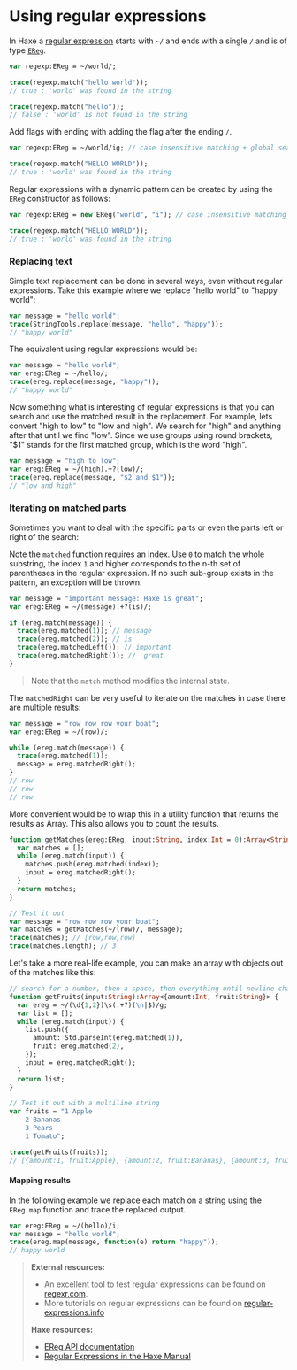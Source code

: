[tags]: / "ereg"

# Using regular expressions

In Haxe a [regular expression](https://en.wikipedia.org/wiki/Regular_expression) starts with `~/` and ends with a single `/` and is of type [`EReg`](http://api.haxe.org/EReg.html).

```haxe
var regexp:EReg = ~/world/;

trace(regexp.match("hello world"));
// true : 'world' was found in the string

trace(regexp.match("hello")); 
// false : 'world' is not found in the string
```

Add flags with ending with adding the flag after the ending `/`.

```haxe
var regexp:EReg = ~/world/ig; // case insensitive matching + global search

trace(regexp.match("HELLO WORLD"));
// true : 'world' was found in the string
```

Regular expressions with a dynamic pattern can be created by using the `EReg` constructor as follows:

```haxe
var regexp:EReg = new EReg("world", "i"); // case insensitive matching 

trace(regexp.match("HELLO WORLD"));
// true : 'world' was found in the string
```

### Replacing text

Simple text replacement can be done in several ways, even without regular expressions.
Take this example where we replace "hello world" to "happy world":

```haxe
var message = "hello world";
trace(StringTools.replace(message, "hello", "happy")); 
// "happy world"
```

The equivalent using regular expressions would be:

```haxe
var message = "hello world";
var ereg:EReg = ~/hello/;
trace(ereg.replace(message, "happy")); 
// "happy world"
```

Now something what is interesting of regular expressions is that you can search and use the matched result in the replacement.
For example, lets convert "high to low" to "low and high". We search for "high" and anything after that until we find "low". Since we use groups using round brackets, "$1" stands for the first matched group, which is the word "high".

```haxe
var message = "high to low";
var ereg:EReg = ~/(high).+?(low)/;
trace(ereg.replace(message, "$2 and $1")); 
// "low and high"
```

### Iterating on matched parts

Sometimes you want to deal with the specific parts or even the parts left or right of the search:

Note the `matched` function requires an index. Use `0` to match the whole substring, the index `1` and higher corresponds to the n-th set of parentheses in the regular expression. If no such sub-group exists in the pattern, an exception will be thrown.

```haxe
var message = "important message: Haxe is great";
var ereg:EReg = ~/(message).+?(is)/;

if (ereg.match(message)) { 
  trace(ereg.matched(1)); // message
  trace(ereg.matched(2)); // is
  trace(ereg.matchedLeft()); // important 
  trace(ereg.matchedRight()); //  great
}
```
> Note that the `match` method modifies the internal state.

The `matchedRight` can be very useful to iterate on the matches in case there are multiple results:

```haxe
var message = "row row row your boat";
var ereg:EReg = ~/(row)/;

while (ereg.match(message)) { 
  trace(ereg.matched(1)); 
  message = ereg.matchedRight();
}
// row
// row
// row
```

More convenient would be to wrap this in a utility function that returns the results as Array. This also allows you to count the results.
```haxe
function getMatches(ereg:EReg, input:String, index:Int = 0):Array<String> {
  var matches = [];
  while (ereg.match(input)) {
    matches.push(ereg.matched(index)); 
    input = ereg.matchedRight();
  }
  return matches;
}

// Test it out
var message = "row row row your boat";
var matches = getMatches(~/(row)/, message);
trace(matches); // [row,row,row]
trace(matches.length); // 3
```

Let's take a more real-life example, you can make an array with objects out of the matches like this:
```haxe
// search for a number, then a space, then everything until newline character or end of input is found
function getFruits(input:String):Array<{amount:Int, fruit:String}> {
  var ereg = ~/(\d{1,2})\s(.+?)(\n|$)/g; 
  var list = [];
  while (ereg.match(input)) {
    list.push({
      amount: Std.parseInt(ereg.matched(1)),
      fruit: ereg.matched(2),
    }); 
    input = ereg.matchedRight();
  }
  return list;
}

// Test it out with a multiline string
var fruits = "1 Apple
	2 Bananas
   	3 Pears
  	1 Tomato";

trace(getFruits(fruits)); 
// [{amount:1, fruit:Apple}, {amount:2, fruit:Bananas}, {amount:3, fruit:Pears}]
```

#### Mapping results
In the following example we replace each match on a string using the `EReg.map` function and trace the replaced output.

```haxe
var ereg:EReg = ~/(hello)/i;
var message = "hello world";
trace(ereg.map(message, function(e) return "happy"));
// happy world
```

> **External resources:**
>
>  * An excellent tool to test regular expressions can be found on [regexr.com](http://regexr.com/).
>  * More tutorials on regular expressions can be found on [regular-expressions.info](http://www.regular-expressions.info/)
>
> **Haxe resources:**
>
>  * [EReg API documentation](http://api.haxe.org/EReg.html)
>  * [Regular Expressions in the Haxe Manual](http://haxe.org/manual/std-regex.html)
